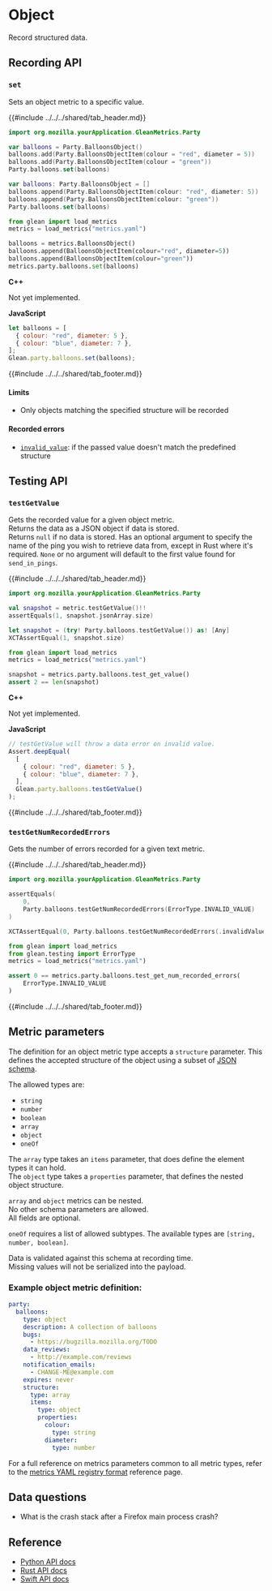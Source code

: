 # Object

Record structured data.

## Recording API

### `set`

Sets an object metric to a specific value.

{{#include ../../../shared/tab_header.md}}

<div data-lang="Kotlin" class="tab">

```Kotlin
import org.mozilla.yourApplication.GleanMetrics.Party

var balloons = Party.BalloonsObject()
balloons.add(Party.BalloonsObjectItem(colour = "red", diameter = 5))
balloons.add(Party.BalloonsObjectItem(colour = "green"))
Party.balloons.set(balloons)
```

</div>

<div data-lang="Java" class="tab"></div>

<div data-lang="Swift" class="tab">

```Swift
var balloons: Party.BalloonsObject = []
balloons.append(Party.BalloonsObjectItem(colour: "red", diameter: 5))
balloons.append(Party.BalloonsObjectItem(colour: "green"))
Party.balloons.set(balloons)
```

</div>

<div data-lang="Python" class="tab">

```Python
from glean import load_metrics
metrics = load_metrics("metrics.yaml")

balloons = metrics.BalloonsObject()
balloons.append(BalloonsObjectItem(colour="red", diameter=5))
balloons.append(BalloonsObjectItem(colour="green"))
metrics.party.balloons.set(balloons)
```

</div>

<div data-lang="Rust" class="tab"></div>

<div data-lang="JavaScript" class="tab"></div>

<div data-lang="Firefox Desktop" class="tab">

**C++**

Not yet implemented.

**JavaScript**

```js
let balloons = [
  { colour: "red", diameter: 5 },
  { colour: "blue", diameter: 7 },
];
Glean.party.balloons.set(balloons);
```

</div>

{{#include ../../../shared/tab_footer.md}}

#### Limits

* Only objects matching the specified structure will be recorded

#### Recorded errors

* [`invalid_value`](../../user/metrics/error-reporting.md): if the passed value doesn't match the predefined structure

## Testing API

### `testGetValue`

Gets the recorded value for a given object metric.  
Returns the data as a JSON object if data is stored.  
Returns `null` if no data is stored.
Has an optional argument to specify the name of the ping you wish to retrieve data from, except
in Rust where it's required. `None` or no argument will default to the first value found for `send_in_pings`.

{{#include ../../../shared/tab_header.md}}

<div data-lang="Kotlin" class="tab">

```Kotlin
import org.mozilla.yourApplication.GleanMetrics.Party

val snapshot = metric.testGetValue()!!
assertEquals(1, snapshot.jsonArray.size)
```

</div>

<div data-lang="Java" class="tab"></div>

<div data-lang="Swift" class="tab">

```Swift
let snapshot = (try! Party.balloons.testGetValue()) as! [Any]
XCTAssertEqual(1, snapshot.size)
```

</div>

<div data-lang="Python" class="tab">

```Python
from glean import load_metrics
metrics = load_metrics("metrics.yaml")

snapshot = metrics.party.balloons.test_get_value()
assert 2 == len(snapshot)
```

</div>

<div data-lang="Rust" class="tab"></div>

<div data-lang="JavaScript" class="tab"></div>

<div data-lang="Firefox Desktop" class="tab">

**C++**

Not yet implemented.

**JavaScript**

```js
// testGetValue will throw a data error on invalid value.
Assert.deepEqual(
  [
    { colour: "red", diameter: 5 },
    { colour: "blue", diameter: 7 },
  ],
  Glean.party.balloons.testGetValue()
);
```

</div>

{{#include ../../../shared/tab_footer.md}}

### `testGetNumRecordedErrors`

Gets the number of errors recorded for a given text metric.

{{#include ../../../shared/tab_header.md}}

<div data-lang="Kotlin" class="tab">

```Kotlin
import org.mozilla.yourApplication.GleanMetrics.Party

assertEquals(
    0,
    Party.balloons.testGetNumRecordedErrors(ErrorType.INVALID_VALUE)
)
```

</div>

<div data-lang="Java" class="tab"></div>

<div data-lang="Swift" class="tab">

```Swift
XCTAssertEqual(0, Party.balloons.testGetNumRecordedErrors(.invalidValue))
```

</div>

<div data-lang="Python" class="tab">

```Python
from glean import load_metrics
from glean.testing import ErrorType
metrics = load_metrics("metrics.yaml")

assert 0 == metrics.party.balloons.test_get_num_recorded_errors(
    ErrorType.INVALID_VALUE
)
```

</div>

<div data-lang="Rust" class="tab"></div>

<div data-lang="JavaScript" class="tab"></div>

<div data-lang="Firefox Desktop" class="tab"></div>

{{#include ../../../shared/tab_footer.md}}

## Metric parameters

The definition for an object metric type accepts a `structure` parameter.
This defines the accepted structure of the object using a subset of [JSON schema](https://json-schema.org/draft/2020-12/json-schema-core).

The allowed types are:

* `string`
* `number`
* `boolean`
* `array`
* `object`
* `oneOf`

The `array` type takes an `items` parameter, that does define the element types it can hold.  
The `object` type takes a `properties` parameter, that defines the nested object structure.

`array` and `object` metrics can be nested.  
No other schema parameters are allowed.  
All fields are optional.

`oneOf` requires a list of allowed subtypes. The available types are `[string, number, boolean]`.

Data is validated against this schema at recording time.  
Missing values will not be serialized into the payload.

### Example object metric definition:

```yaml
party:
  balloons:
    type: object
    description: A collection of balloons
    bugs:
      - https://bugzilla.mozilla.org/TODO
    data_reviews:
      - http://example.com/reviews
    notification_emails:
      - CHANGE-ME@example.com
    expires: never
    structure:
      type: array
      items:
        type: object
        properties:
          colour:
            type: string
          diameter:
            type: number
```

For a full reference on metrics parameters common to all metric types,
refer to the [metrics YAML registry format](../yaml/metrics.md) reference page.

## Data questions

* What is the crash stack after a Firefox main process crash?

## Reference

* [Python API docs](../../../python/glean/metrics/index.html#glean.metrics.ObjectMetricType)
* [Rust API docs](../../../docs/glean/private/struct.ObjectMetric.html)
* [Swift API docs](../../../swift/Classes/ObjectMetric.html)
